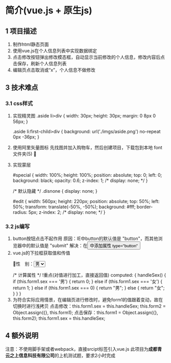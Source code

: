 # 简介(vue.js + 原生js)

## 1 项目描述

1. 制作html静态页面
2. 使用vue.js在个人信息列表中实现数据绑定
3. 点击修改按钮弹出修改模态框，自动显示当前修改的个人信息，修改内容后点击保存，刷新个人信息列表
4. 编辑页点击取消或“x”，个人信息不做修改

## 3 技术难点

### 3.1 css样式
1. 实现精灵图
	.aside li>div {
		width: 30px;
		height: 30px;
		margin: 0 8px 0 56px;
	}

	.aside li:first-child>div {
		background: url('./imgs/aside.png') no-repeat 0px -36px;
	}
2. 使用阿里矢量图标
	先找图并加入购物车，然后创建项目，下载包到本地  font文件夹(5)
	<span class="iconfont">&#xe60a;</span>
3. 实现蒙层
	<div class="disnone" id="special" ref="special"></div>
	#special {
		width: 100%;
		height: 100%;
		position: absolute;
		top: 0;
		left: 0;
		background: black;
		opacity: 0.6;
		z-index: 1;
		/* display: none; */
	}

	/* 默认隐藏 */
	.disnone {
		display: none;
	}
	
	#edit {
		width: 560px;
		height: 220px;
		position: absolute;
		top: 50%;
		left: 50%;
		transform: translate(-50%, -50%);
		background: #fff;
		border-radius: 5px;
		z-index: 2;
		/* display: none; */
	}
### 3.2 js编写
1. button按钮点击不起作用
	原因：IE中button的默认值是 "button"，而其他浏览器中的默认值是 "submit"
	解决：在<button>中添加属性 type="button"
2. vue.js的下拉框获取值和传值
	<p><span class="iconfont">&#xe635;</span>性&emsp;别：<select name="" id="" v-model="form2.sex">
		<option :value="0">男</option>
		<option :value="1">女</option>
	</select></p>
	/* 计算属性 */  !重点(对值进行加工，直接返回值)
	computed: {
		handleSex() {
			if (this.form1.sex === '男') {
				return 0;
			} else if (this.form1.sex === '女') {
				return 1;
			} else if (this.form1.sex === 0) {
				return "男";
			} else {
				return "女";
			}
		}
	}
3. 为符合实际应用情景，在编辑页进行修改时，避免form1的值跟着变动，故在切换时进行浅拷贝
	点击修改：this.form1.sex = this.handleSex;
			  this.form2 = Object.assign({}, this.form1);
	点击保存：this.form1 = Object.assign({}, this.form2);
			  this.form1.sex = this.handleSex;

## 4 额外说明
注意：不使用脚手架或者webpack，直接srcipt标签引入vue.js
此项目为**成都青云之上信息科技有限公司**的上机测试题，要求2小时完成
